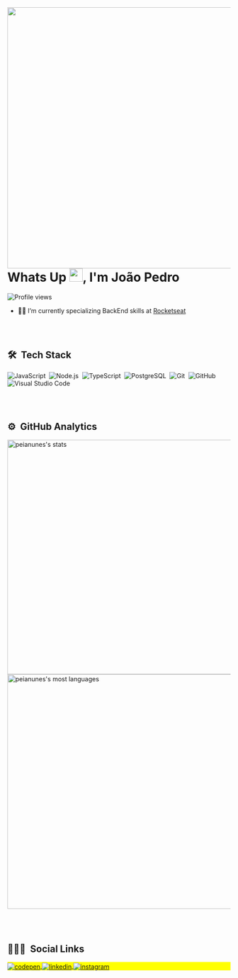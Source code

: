 
<img align="right" height="590em" src="https://raw.githubusercontent.com/gist/peianunes/fde91efe92fa40df2bda002354f6bd38/raw/1de3b0cc712dba289d1009d41b19b4e5c8dc6135/githubCard.svg"/>
<h1 align="left">Whats Up <img src="https://raw.githubusercontent.com/kaueMarques/kaueMarques/master/hi.gif" width="30px">, I'm João Pedro </h1>
<p align="left"> <img src="https://komarev.com/ghpvc/?username=peianunes&color=yellow" alt="Profile views" /> </p>


- 👨‍💻 I’m currently specializing BackEnd skills  at [Rocketseat](https://github.com/Rocketseat)


<br><br>

## 🛠 &nbsp;Tech Stack

![JavaScript](https://img.shields.io/badge/-JavaScript-05122A?style=flat&logo=javascript)&nbsp;
![Node.js](https://img.shields.io/badge/-Node.js-05122A?style=flat&logo=node.js)&nbsp;
![TypeScript](https://img.shields.io/badge/types-Flow%20%7C%20TypeScript-blue)&nbsp;
![PostgreSQL](https://img.shields.io/badge/-PostgreSQL-05122A?style=flat&logo=postgresql)&nbsp;
![Git](https://img.shields.io/badge/-Git-05122A?style=flat&logo=git)&nbsp;
![GitHub](https://img.shields.io/badge/-GitHub-05122A?style=flat&logo=github)&nbsp;
![Visual Studio Code](https://img.shields.io/badge/-Visual%20Studio%20Code-05122A?style=flat&logo=visual-studio-code&logoColor=007ACC)&nbsp;

<br><br>

## ⚙️ &nbsp;GitHub Analytics

<p align="left">
<img width="530em" src="https://github-readme-stats.vercel.app/api?username=peianunes&show_icons=true&theme=vision-friendly-dark" alt="peianunes's stats"/>
<img width="530em" src="https://github-readme-stats.vercel.app/api/top-langs/?username=peianunes&layout=compact&theme=vision-friendly-dark" alt="peianunes's most languages"/>
</p>

<br><br>

## 👨🏽‍🦲 &nbsp;Social Links

<p align="left" style="background:yellow">
<a href="https://codepen.io/peianunes" target="_blank">
  <img align="center" src="https://img.shields.io/badge/-JoaoPedro-05122A?style=flat&logo=codepen" alt="codepen"/>
</a>
<a href="https://linkedin.com/in/joao-pedro-de-souza-nunes-5b7335224" target="_blank">
  <img align="center" src="https://img.shields.io/badge/-JoaoPedro-05122A?style=flat&logo=linkedin" alt="linkedin"/>
</a>
<a href="https://instagram.com/peianunes" target="_blank">
 <img align="center" src="https://img.shields.io/badge/-JoaoPedro-05122A?style=flat&logo=instagram" alt="instagram"/>
</a>
</p>
<!--
<img width="500em" src="https://github-readme-twitter-gazf.vercel.app/api?id=Pedronu87054985&layout=wide&show_reply=off&show_retweet=off" />

**peianunes/peianunes** is a ✨ _special_ ✨ repository because its `README.md` (this file) appears on your GitHub profile.

Here are some ideas to get you started:

- 🔭 I’m currently working on ...
- 🌱 I’m currently learning ...
- 👯 I’m looking to collaborate on ...
- 🤔 I’m looking for help with ...
- 💬 Ask me about ...
- 📫 How to reach me: ...
- 😄 Pronouns: ...
- ⚡ Fun fact: ...
-->
